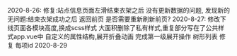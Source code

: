 2020-8-26:
	修复:站点信息页面左滑结束衣架之后 没有更新数据的问题,
	发现新的无问题:结束衣架成功之后 返回前页 是否需要重新刷新前页?
2020-8-27:
	修改下线页面各模块高度,换成scss样式
	大面积删除了私有样式,重复部分写在了公共样式app.vue中
	自定义的属性结构,展开折叠动画
	完成第一级展开操作
	树形列表 修复 每项id
2020-8-29
	